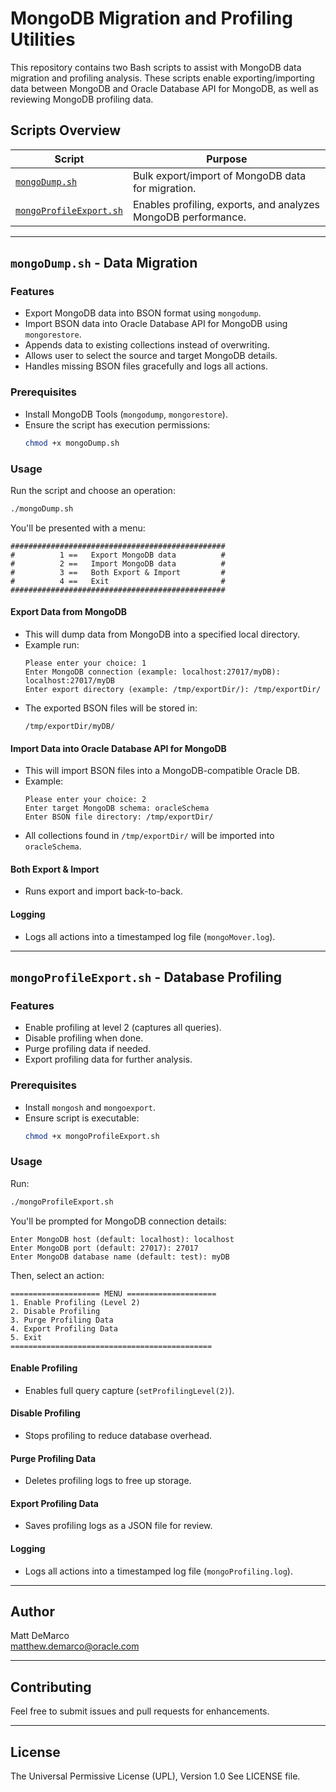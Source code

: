 # MongoDB Migration and Profiling Utilities

This repository contains two Bash scripts to assist with MongoDB data migration and profiling analysis. These scripts enable exporting/importing data between MongoDB and Oracle Database API for MongoDB, as well as reviewing MongoDB profiling data.

## Scripts Overview
| Script | Purpose |
|--------|---------|
| [`mongoDump.sh`](#mongodumpsh-data-migration) | Bulk export/import of MongoDB data for migration. |
| [`mongoProfileExport.sh`](#mongoprofileexportsh-database-profiling) | Enables profiling, exports, and analyzes MongoDB performance. |

---

## `mongoDump.sh` - Data Migration
### Features
- Export MongoDB data into BSON format using `mongodump`.
- Import BSON data into Oracle Database API for MongoDB using `mongorestore`.
- Appends data to existing collections instead of overwriting.
- Allows user to select the source and target MongoDB details.
- Handles missing BSON files gracefully and logs all actions.

### Prerequisites
- Install MongoDB Tools (`mongodump`, `mongorestore`).
- Ensure the script has execution permissions:
  ```bash
  chmod +x mongoDump.sh
  ```

### Usage
Run the script and choose an operation:
```bash
./mongoDump.sh
```
You'll be presented with a menu:
```
################################################
#          1 ==   Export MongoDB data          #
#          2 ==   Import MongoDB data          #
#          3 ==   Both Export & Import         #
#          4 ==   Exit                         #
################################################
```

#### Export Data from MongoDB
- This will dump data from MongoDB into a specified local directory.
- Example run:
  ```
  Please enter your choice: 1
  Enter MongoDB connection (example: localhost:27017/myDB): localhost:27017/myDB
  Enter export directory (example: /tmp/exportDir/): /tmp/exportDir/
  ```
- The exported BSON files will be stored in:
  ```
  /tmp/exportDir/myDB/
  ```

#### Import Data into Oracle Database API for MongoDB
- This will import BSON files into a MongoDB-compatible Oracle DB.
- Example:
  ```
  Please enter your choice: 2
  Enter target MongoDB schema: oracleSchema
  Enter BSON file directory: /tmp/exportDir/
  ```
- All collections found in `/tmp/exportDir/` will be imported into `oracleSchema`.

#### Both Export & Import
- Runs export and import back-to-back.

#### Logging
- Logs all actions into a timestamped log file (`mongoMover.log`).

---

## `mongoProfileExport.sh` - Database Profiling
### Features
- Enable profiling at level 2 (captures all queries).
- Disable profiling when done.
- Purge profiling data if needed.
- Export profiling data for further analysis.

### Prerequisites
- Install `mongosh` and `mongoexport`.
- Ensure script is executable:
  ```bash
  chmod +x mongoProfileExport.sh
  ```

### Usage
Run:
```bash
./mongoProfileExport.sh
```

You'll be prompted for MongoDB connection details:
```
Enter MongoDB host (default: localhost): localhost
Enter MongoDB port (default: 27017): 27017
Enter MongoDB database name (default: test): myDB
```

Then, select an action:
```
==================== MENU ====================
1. Enable Profiling (Level 2)
2. Disable Profiling
3. Purge Profiling Data
4. Export Profiling Data
5. Exit
=============================================
```

#### Enable Profiling
- Enables full query capture (`setProfilingLevel(2)`).

#### Disable Profiling
- Stops profiling to reduce database overhead.

#### Purge Profiling Data
- Deletes profiling logs to free up storage.

#### Export Profiling Data
- Saves profiling logs as a JSON file for review.

#### Logging
- Logs all actions into a timestamped log file (`mongoProfiling.log`).

---

## Author
Matt DeMarco  
[matthew.demarco@oracle.com](mailto:matthew.demarco@oracle.com)  

---

## Contributing
Feel free to submit issues and pull requests for enhancements.

---

## License
The Universal Permissive License (UPL), Version 1.0
See LICENSE file.
